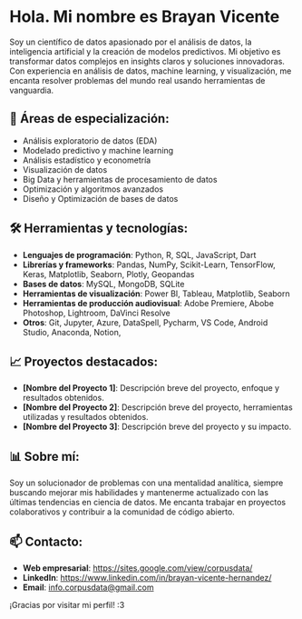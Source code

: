 # Hola. Mi nombre es Brayan Vicente
Soy un científico de datos apasionado por el análisis de datos, la inteligencia artificial y la creación de modelos predictivos. Mi objetivo es transformar datos complejos en insights claros y soluciones innovadoras. Con experiencia en análisis de datos, machine learning, y visualización, me encanta resolver problemas del mundo real usando herramientas de vanguardia.

## 🚀 Áreas de especialización:
- Análisis exploratorio de datos (EDA)
- Modelado predictivo y machine learning
- Análisis estadístico y econometría
- Visualización de datos
- Big Data y herramientas de procesamiento de datos
- Optimización y algoritmos avanzados
- Diseño y Optimización de bases de datos

## 🛠️ Herramientas y tecnologías:
- **Lenguajes de programación**: Python, R, SQL, JavaScript, Dart
- **Librerías y frameworks**: Pandas, NumPy, Scikit-Learn, TensorFlow, Keras, Matplotlib, Seaborn, Plotly, Geopandas
- **Bases de datos**: MySQL, MongoDB, SQLite
- **Herramientas de visualización**: Power BI, Tableau, Matplotlib, Seaborn
- **Herramientas de producción audiovisual**: Adobe Premiere, Abobe Photoshop, Lightroom, DaVinci Resolve
- **Otros**: Git, Jupyter, Azure, DataSpell, Pycharm, VS Code, Android Studio, Anaconda, Notion, 

## 📈 Proyectos destacados:
- **[Nombre del Proyecto 1]**: Descripción breve del proyecto, enfoque y resultados obtenidos.
- **[Nombre del Proyecto 2]**: Descripción breve del proyecto, herramientas utilizadas y resultados obtenidos.
- **[Nombre del Proyecto 3]**: Descripción breve del proyecto y su impacto.

## 📊 Sobre mí:
Soy un solucionador de problemas con una mentalidad analítica, siempre buscando mejorar mis habilidades y mantenerme actualizado con las últimas tendencias en ciencia de datos. Me encanta trabajar en proyectos colaborativos y contribuir a la comunidad de código abierto.

## 📫 Contacto:
- **Web empresarial**: https://sites.google.com/view/corpusdata/
- **LinkedIn**: https://www.linkedin.com/in/brayan-vicente-hernandez/
- **Email**: info.corpusdata@gmail.com

¡Gracias por visitar mi perfil! :3
